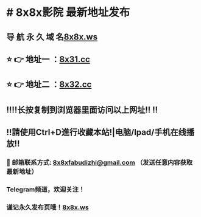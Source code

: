 # # 8x8x影院 最新地址发布 
## 导 航 永 久 域 名[8x8x.ws](https://8x8x.ws:8888/?channel=boke10)
## ⭐️ 👉 地址一 ：[8x31.cc](https://8x31.cc:8888/?channel=boke10)
## ⭐️ 👉 地址二 ：[8x32.cc](https://8x32.cc:8888/?channel=boke10)
## ‼️‼️长按复制到浏览器里面访问以上网址‼️  ‼️
## ‼️請使用Ctrl+D進行收藏本站!|电脑/Ipad/手机在线播放‼️
### 📧 邮箱联系方式: 8x8xfabudizhi@gmail.com （发送任意内容获取最新地址）
### Telegram频道，欢迎关注！
### 谨记永久发布页哦！[8x8x.ws](https://8x8x.ws:8888/?channel=boke10)
